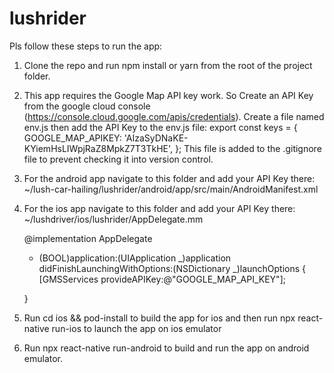 # lushrider

Pls follow these steps to run the app:

1. Clone the repo and run npm install or yarn from the root of the project folder.
2. This app requires the Google Map API key work. So Create an API Key from the google cloud console (https://console.cloud.google.com/apis/credentials). Create a file named env.js then add the API Key to the env.js file:
   export const keys = {
   GOOGLE_MAP_APIKEY: 'AIzaSyDNaKE-KYiemHsLIWpjRaZ8MpkZ7T3TkHE',
   };
   This file is added to the .gitignore file to prevent checking it into version control.

3. For the android app navigate to this folder and add your API Key there:
   ~/lush-car-hailing/lushrider/android/app/src/main/AndroidManifest.xml
   <application>
   <meta-data android:name="com.google.android.geo.API_KEY" android:value="GOOGLE_MAP_API_KEY"/>
   </application>

4. For the ios app navigate to this folder and add your API Key there:
   ~/lushdriver/ios/lushrider/AppDelegate.mm

   @implementation AppDelegate

   - (BOOL)application:(UIApplication _)application didFinishLaunchingWithOptions:(NSDictionary _)launchOptions
     {
     [GMSServices provideAPIKey:@"GOOGLE_MAP_API_KEY"];

   }

5. Run cd ios && pod-install to build the app for ios and then run npx react-native run-ios to launch the app on ios emulator
6. Run npx react-native run-android to build and run the app on android emulator.
